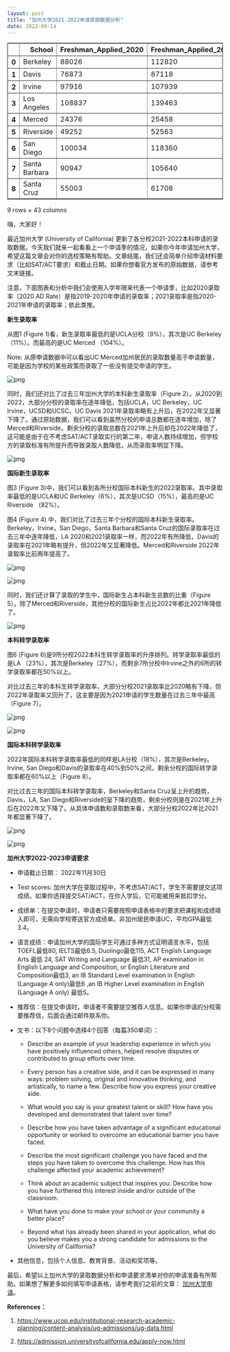 ```yaml
---
layout: post
title: "加州大学2021-2022申请录取数据分析"
date: 2022-09-14
---
```




<div>
<style scoped>
    .dataframe tbody tr th:only-of-type {
        vertical-align: middle;
    }

    .dataframe tbody tr th {
        vertical-align: top;
    }

    .dataframe thead th {
        text-align: right;
    }
</style>
<table border="1" class="dataframe">
  <thead>
    <tr style="text-align: right;">
      <th></th>
      <th>School</th>
      <th>Freshman_Applied_2020</th>
      <th>Freshman_Applied_2021</th>
      <th>Freshman_Applied_2022</th>
      <th>Freshman_Admitted_2020</th>
      <th>Freshman_Admitted_2021</th>
      <th>Freshman_Admitted_2022</th>
      <th>Freshman_AD_Rate_2020_%</th>
      <th>Freshman_AD_Rate_2021_%</th>
      <th>Freshman_AD_Rate_2022_%</th>
      <th>...</th>
      <th>Transfer_International_Applied_2022</th>
      <th>Transfer_International_Admitted_2020</th>
      <th>Transfer_International_Admitted_2021</th>
      <th>Transfer_International_Admitted_2022</th>
      <th>Transfer_Intl_AD_Rate_2020_%</th>
      <th>Transfer_Intl_AD_Rate_2021_%</th>
      <th>Transfer_Intl_AD_Rate_2022_%</th>
      <th>Transfer_Intl_Percentage_2020_%</th>
      <th>Transfer_Intl_Percentage_2021_%</th>
      <th>Transfer_Intl_Percentage_2022_%</th>
    </tr>
  </thead>
  <tbody>
    <tr>
      <th>0</th>
      <td>Berkeley</td>
      <td>88026</td>
      <td>112820</td>
      <td>128192</td>
      <td>15433</td>
      <td>16395</td>
      <td>14603</td>
      <td>18</td>
      <td>15</td>
      <td>11</td>
      <td>...</td>
      <td>2686</td>
      <td>556</td>
      <td>600</td>
      <td>597</td>
      <td>15</td>
      <td>16</td>
      <td>22</td>
      <td>12</td>
      <td>12</td>
      <td>11</td>
    </tr>
    <tr>
      <th>1</th>
      <td>Davis</td>
      <td>76873</td>
      <td>87118</td>
      <td>94725</td>
      <td>35838</td>
      <td>42726</td>
      <td>35563</td>
      <td>47</td>
      <td>49</td>
      <td>38</td>
      <td>...</td>
      <td>1756</td>
      <td>1802</td>
      <td>1470</td>
      <td>872</td>
      <td>64</td>
      <td>59</td>
      <td>50</td>
      <td>18</td>
      <td>15</td>
      <td>10</td>
    </tr>
    <tr>
      <th>2</th>
      <td>Irvine</td>
      <td>97916</td>
      <td>107939</td>
      <td>119165</td>
      <td>29245</td>
      <td>31261</td>
      <td>25023</td>
      <td>30</td>
      <td>29</td>
      <td>21</td>
      <td>...</td>
      <td>2448</td>
      <td>1697</td>
      <td>1735</td>
      <td>971</td>
      <td>46</td>
      <td>50</td>
      <td>40</td>
      <td>17</td>
      <td>18</td>
      <td>10</td>
    </tr>
    <tr>
      <th>3</th>
      <td>Los Angeles</td>
      <td>108837</td>
      <td>139463</td>
      <td>149779</td>
      <td>15643</td>
      <td>15004</td>
      <td>12825</td>
      <td>14</td>
      <td>11</td>
      <td>9</td>
      <td>...</td>
      <td>2922</td>
      <td>977</td>
      <td>725</td>
      <td>525</td>
      <td>24</td>
      <td>18</td>
      <td>18</td>
      <td>15</td>
      <td>14</td>
      <td>9</td>
    </tr>
    <tr>
      <th>4</th>
      <td>Merced</td>
      <td>24376</td>
      <td>25458</td>
      <td>26043</td>
      <td>22140</td>
      <td>24329</td>
      <td>27046</td>
      <td>91</td>
      <td>96</td>
      <td>104</td>
      <td>...</td>
      <td>348</td>
      <td>177</td>
      <td>276</td>
      <td>213</td>
      <td>47</td>
      <td>64</td>
      <td>61</td>
      <td>9</td>
      <td>9</td>
      <td>8</td>
    </tr>
    <tr>
      <th>5</th>
      <td>Riverside</td>
      <td>49252</td>
      <td>52563</td>
      <td>54365</td>
      <td>32708</td>
      <td>34671</td>
      <td>37262</td>
      <td>66</td>
      <td>66</td>
      <td>69</td>
      <td>...</td>
      <td>1044</td>
      <td>1165</td>
      <td>990</td>
      <td>731</td>
      <td>76</td>
      <td>75</td>
      <td>70</td>
      <td>13</td>
      <td>11</td>
      <td>9</td>
    </tr>
    <tr>
      <th>6</th>
      <td>San Diego</td>
      <td>100034</td>
      <td>118360</td>
      <td>131226</td>
      <td>38305</td>
      <td>40616</td>
      <td>31160</td>
      <td>38</td>
      <td>34</td>
      <td>24</td>
      <td>...</td>
      <td>2397</td>
      <td>2163</td>
      <td>1976</td>
      <td>1066</td>
      <td>60</td>
      <td>58</td>
      <td>44</td>
      <td>18</td>
      <td>16</td>
      <td>9</td>
    </tr>
    <tr>
      <th>7</th>
      <td>Santa Barbara</td>
      <td>90947</td>
      <td>105640</td>
      <td>110991</td>
      <td>33530</td>
      <td>30860</td>
      <td>28701</td>
      <td>37</td>
      <td>29</td>
      <td>26</td>
      <td>...</td>
      <td>1937</td>
      <td>1871</td>
      <td>1820</td>
      <td>1191</td>
      <td>63</td>
      <td>65</td>
      <td>61</td>
      <td>17</td>
      <td>18</td>
      <td>12</td>
    </tr>
    <tr>
      <th>8</th>
      <td>Santa Cruz</td>
      <td>55003</td>
      <td>61708</td>
      <td>65866</td>
      <td>35892</td>
      <td>36375</td>
      <td>31075</td>
      <td>65</td>
      <td>59</td>
      <td>47</td>
      <td>...</td>
      <td>853</td>
      <td>777</td>
      <td>657</td>
      <td>543</td>
      <td>58</td>
      <td>58</td>
      <td>64</td>
      <td>10</td>
      <td>9</td>
      <td>8</td>
    </tr>
  </tbody>
</table>
<p>9 rows × 43 columns</p>
</div>



嗨，大家好！

最近加州大学 (University of California) 更新了各分校2021-2022本科申请的录取数据。今天我们就来一起看看上一个申请季的情况，如果你今年申请加州大学，希望这篇文章会对你的选校策略有帮助。文章结尾，我们还会简单介绍申请材料要求（比如SAT/ACT要求）和截止日期。如果你想看官方发布的原始数据，请参考文末链接。

注意，下面图表和分析中我们会使用入学年限来代表一个申请季，比如2020录取率（2020 AD Rate）是指2019-2020年申请的录取率；2021录取率是指2020-2021年申请的录取率；依此类推。

**新生录取率**

从图1 (Figure 1)看，新生录取率最低的是UCLA分校（9%），其次是UC Berkeley（11%）。而最高的是UC Merced （104%）。

Note: 从原申请数据中可以看出UC Merced加州居民的录取数量高于申请数量，可能是因为学校的某些政策而录取了一些没有提交申请的学生。



    
![png](/assets/images/2022-09-14-uc-admission-analytics_files/2022-09-14-uc-admission-analytics_3_0.png)
    


同时，我们还对比了过去三年加州大学的本科新生录取率（Figure 2）。从2020到2022，大部分分校的录取率在逐年降低，包括UCLA，UC Berkeley，UC Irvine，UCSD和UCSC。UC Davis 2021年录取率略有上升后，在2022年又显著下降了。通过原始数据，我们可以看到虽然分校的申请总数都在逐年增加，除了Merced和Riverside，剩余分校的录取总数在2021年上升后却在2022年降低了，这可能是由于在不考虑SAT/ACT录取实行的第二年，申请人数持续增加，但学校方的录取标准有所提升而导致录取人数降低，从而录取率明显下降。


    
![png](/assets/images/2022-09-14-uc-admission-analytics_files/2022-09-14-uc-admission-analytics_5_0.png)
    


**国际新生录取率**

图3 (Figure 3)中，我们可以看到各所分校国际本科新生的2022录取率。其中录取率最低的是UCLA和UC Berkeley（6%），其次是UCSD（15%），最高的是UC Riverside （82%）。

图4 (Figure 4) 中，我们对比了过去三年个分校的国际本科新生录取率。Berkeley，Irvine，San Diego，Santa Barbara和Santa Cruz的国际录取率在过去三年中逐年降低，LA 2020和2021录取率一样，而2022年有所降低，Davis的录取率在2021年略有提升，但2022年又显著降低。Merced和Riverside 2022年录取率比前两年提高了。



    
![png](/assets/images/2022-09-14-uc-admission-analytics_files/2022-09-14-uc-admission-analytics_7_0.png)
    



    
![png](/assets/images/2022-09-14-uc-admission-analytics_files/2022-09-14-uc-admission-analytics_8_0.png)
    


同时，我们还计算了录取的学生中，国际新生占本科新生总数的比重（Figure 5）。除了Merced和Riverside，其他分校的国际新生占比2022年都比2021年降低了。


    
![png](/assets/images/2022-09-14-uc-admission-analytics_files/2022-09-14-uc-admission-analytics_10_0.png)
    


**本科转学录取率**

图6 (Figure 6)是9所分校2022本科生转学录取率的升序排列。转学录取率最低的是LA （23%），其次是Berkeley（27%），而剩余7所分校中Irvine之外的6所的转学录取率都在50%以上。

对比过去三年的本科生转学录取率，大部分分校2021录取率比2020略有下降，但2022年录取率又回升了，这主要是因为2021申请的学生数量在过去三年中最高（Figure 7）。


    
![png](/assets/images/2022-09-14-uc-admission-analytics_files/2022-09-14-uc-admission-analytics_12_0.png)
    



    
![png](/assets/images/2022-09-14-uc-admission-analytics_files/2022-09-14-uc-admission-analytics_13_0.png)
    


**国际本科转学录取率**

2022年国际本科转学录取率最低的同样是LA分校（18%），其次是Berkeley。Irvine, San Diego和Davis的录取率在40%到50%之间，剩余分校的国际转学录取率都在60%以上（Figure 8）。

对比过去三年的国际本科转学录取率，Berkeley和Santa Cruz呈上升的趋势，Davis，LA, San Diego和Riverside的呈下降的趋势，剩余分校则是在2021年上升后在2022年又下降了。从具体申请数和录取数来看，大部分分校2022年比2021年都显著下降了。


    
![png](/assets/images/2022-09-14-uc-admission-analytics_files/2022-09-14-uc-admission-analytics_15_0.png)
    



    
![png](/assets/images/2022-09-14-uc-admission-analytics_files/2022-09-14-uc-admission-analytics_16_0.png)
    


**加州大学2022-2023申请要求**

+ 申请截止日期： 2022年11月30日

+ Test scores: 加州大学在录取过程中，不考虑SAT/ACT，学生不需要提交这项成绩。如果你选择提交SAT/ACT，在你入学后，它可能被用来抵扣学分。

+ 成绩单：在提交申请时，申请者只需要按照申请表格中的要求把课程和成绩填入即可，无需向学校寄送官方成绩单。非加州居民申请UC，平均GPA最低3.4。

+ 语言成绩：申请加州大学的国际学生可通过多种方式证明语言水平，包括TOEFL最低80, IELTS最低6.5, Duolingo最低115, ACT English Language Arts 最低 24, SAT Writing and Language 最低31, AP examination in English Language and Composition, or English Literature and Composition最低3, an IB Standard Level examination in English (Language A only)最低6 ,an IB Higher Level examination in English (Language A only) 最低5。
 
+ 推荐信：在提交申请时，申请者不需要提交推荐人信息。如果你申请的分校需要推荐信，后面会通过邮件联系你。

+ 文书：以下8个问题中选择4个回答（每篇350单词）：

     + Describe an example of your leadership experience in which you have positively influenced others, helped resolve disputes or contributed to group efforts over time. 

     + Every person has a creative side, and it can be expressed in many ways: problem solving, original and innovative thinking, and artistically, to name a few. Describe how you express your creative side. 

    + What would you say is your greatest talent or skill? How have you developed and demonstrated that talent over time?   

    + Describe how you have taken advantage of a significant educational opportunity or worked to overcome an educational barrier you have faced. 


    + Describe the most significant challenge you have faced and the steps you have taken to overcome this challenge. How has this challenge affected your academic achievement?

    + Think about an academic subject that inspires you. Describe how you have furthered this interest inside and/or outside of the classroom.

    + What have you done to make your school or your community a better place?  

    + Beyond what has already been shared in your application, what do you believe makes you a strong candidate for admissions to the University of California?

+ 其他信息，包括个人信息、教育背景、活动和奖项等。

最后，希望以上加州大学的录取数据分析和申请要求清单对你的申请准备有所帮助。如果想了解更多如何填写申请表格，请参考我们之前的文章：
[加州大学申请](https://www.tessay.org/blog/2018/11/10/ucapp)。

**References：**

1. https://www.ucop.edu/institutional-research-academic-planning/content-analysis/ug-admissions/ug-data.html

2. https://admission.universityofcalifornia.edu/apply-now.html
